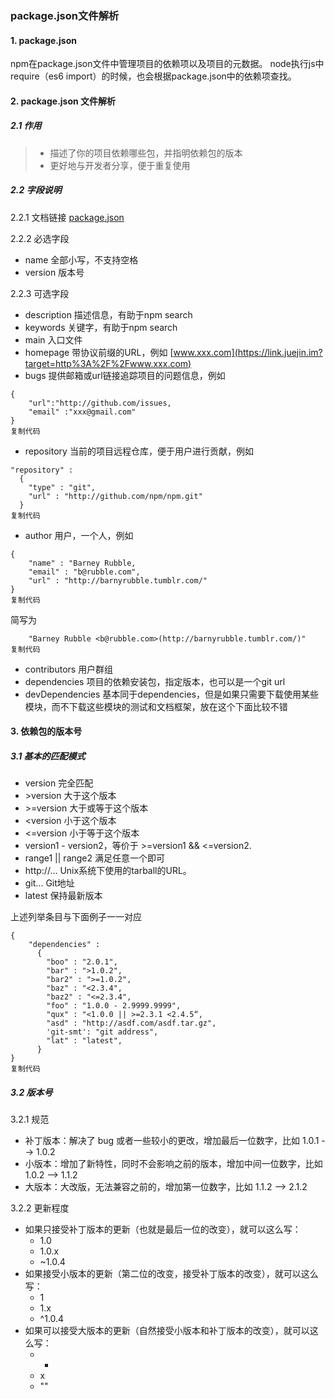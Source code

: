 ### package.json文件解析

#### 1. package.json

npm在package.json文件中管理项目的依赖项以及项目的元数据。 node执行js中require（es6 import）的时候，也会根据package.json中的依赖项查找。

#### 2. package.json 文件解析

##### 2.1 作用

> - 描述了你的项目依赖哪些包，并指明依赖包的版本
> - 更好地与开发者分享，便于重复使用

##### 2.2 字段说明

2.2.1 文档链接 [package.json](https://link.juejin.im?target=http%3A%2F%2Fcaibaojian.com%2Fnpm%2Ffiles%2Fpackage.json.html)

2.2.2 必选字段

- name 全部小写，不支持空格
- version 版本号

2.2.3 可选字段

- description 描述信息，有助于npm search
- keywords 关键字，有助于npm search
- main 入口文件
- homepage 带协议前缀的URL，例如 [www.xxx.com](https://link.juejin.im?target=http%3A%2F%2Fwww.xxx.com)
- bugs 提供邮箱或url链接追踪项目的问题信息，例如

```
{
    "url":"http://github.com/issues,
    "email" :"xxx@gmail.com"
}
复制代码
```

- repository 当前的项目远程仓库，便于用户进行贡献，例如

```
"repository" :
  { 
    "type" : "git", 
    "url" : "http://github.com/npm/npm.git"
  }
复制代码
```

- author 用户，一个人，例如

```
{ 
    "name" : "Barney Rubble, 
    "email" : "b@rubble.com", 
    "url" : "http://barnyrubble.tumblr.com/"
}
复制代码
```

简写为

```
    "Barney Rubble <b@rubble.com>(http://barnyrubble.tumblr.com/)"
复制代码
```

- contributors 用户群组
- dependencies 项目的依赖安装包，指定版本，也可以是一个git url
- devDependencies 基本同于dependencies，但是如果只需要下载使用某些模块，而不下载这些模块的测试和文档框架，放在这个下面比较不错

#### 3. 依赖包的版本号

##### 3.1 基本的匹配模式

- version 完全匹配
- \>version 大于这个版本
- \>=version 大于或等于这个版本
- <version 小于这个版本
- <=version 小于等于这个版本
- version1 - version2，等价于 >=version1 && <=version2.
- range1 || range2 满足任意一个即可
- http://... Unix系统下使用的tarball的URL。
- git... Git地址
- latest 保持最新版本

上述列举条目与下面例子一一对应

```
{ 
    "dependencies" :
      { 
        "boo" : "2.0.1",
        "bar" : ">1.0.2", 
        "bar2" : ">=1.0.2", 
        "baz" : "<2.3.4", 
        "baz2" : "<=2.3.4", 
        "foo" : "1.0.0 - 2.9999.9999",
        "qux" : "<1.0.0 || >=2.3.1 <2.4.5“, 
        "asd" : "http://asdf.com/asdf.tar.gz", 
        'git-smt': "git address",
        "lat" : "latest",
      }
}
复制代码
```

##### 3.2 版本号

3.2.1 规范

- 补丁版本：解决了 bug 或者一些较小的更改，增加最后一位数字，比如 1.0.1 --> 1.0.2
- 小版本：增加了新特性，同时不会影响之前的版本，增加中间一位数字，比如 1.0.2 --> 1.1.2
- 大版本：大改版，无法兼容之前的，增加第一位数字，比如 1.1.2 --> 2.1.2

3.2.2 更新程度

- 如果只接受补丁版本的更新（也就是最后一位的改变），就可以这么写： 
  - 1.0
  - 1.0.x
  - ~1.0.4
- 如果接受小版本的更新（第二位的改变，接受补丁版本的改变），就可以这么写： 
  - 1
  - 1.x
  - ^1.0.4
- 如果可以接受大版本的更新（自然接受小版本和补丁版本的改变），就可以这么写： 
  - *
  - x
  - ""